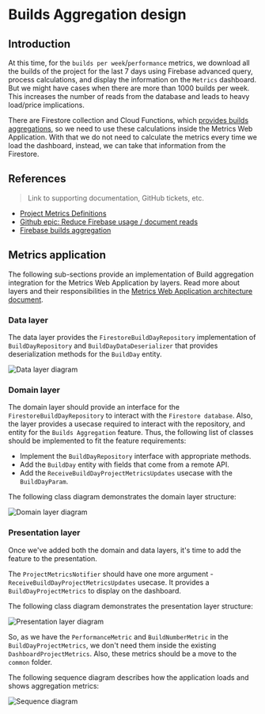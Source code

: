 # Builds Aggregation design

## Introduction

At this time, for the `builds per week`/`performance` metrics, we download all the builds of the project for the last 7 days using Firebase advanced query, process calculations, and display the information on the `Metrics` dashboard. But we might have cases when there are more than 1000 builds per week. This increases the number of reads from the database and leads to heavy load/price implications.

There are Firestore collection and Cloud Functions, which [provides builds aggregations](#https://github.com/platform-platform/monorepo/blob/master/metrics/firebase/docs/features/builds_aggregation/01_firestore_builds_aggregation_design.md), so we need to use these calculations inside the Metrics Web Application. With that we do not need to calculate the metrics every time we load the dashboard, instead, we can take that information from the Firestore.

## References

> Link to supporting documentation, GitHub tickets, etc.

- [Project Metrics Definitions](https://github.com/platform-platform/monorepo/blob/master/docs/05_project_metrics.md)
- [Github epic: Reduce Firebase usage / document reads](https://github.com/platform-platform/monorepo/issues/1042)
- [Firebase builds aggregation](#https://github.com/platform-platform/monorepo/blob/master/metrics/firebase/docs/features/builds_aggregation/01_firestore_builds_aggregation_design.md)

## Metrics application

The following sub-sections provide an implementation of Build aggregation integration for the Metrics Web Application by layers. Read more about layers and their responsibilities in the [Metrics Web Application architecture document](https://github.com/platform-platform/monorepo/blob/master/metrics/web/docs/01_metrics_web_application_architecture.md).

### Data layer

The data layer provides the `FirestoreBuildDayRepository` implementation of `BuildDayRepository` and `BuildDayDataDeserializer` that provides deserialization methods for the `BuildDay` entity.

![Data layer diagram](http://www.plantuml.com/plantuml/proxy?cache=no&fmt=svg&src=https://github.com/platform-platform/monorepo/raw/metrics_app_builds_aggregation_doc/metrics/web/docs/features/builds_aggregation/diagrams/build_days_data_layer_class_diagram.puml)

### Domain layer

The domain layer should provide an interface for the `FirestoreBuildDayRepository` to interact with the `Firestore database`. Also, the layer provides a usecase required to interact with the repository, and entity for the `Builds Aggregation` feature. Thus, the following list of classes should be implemented to fit the feature requirements:

- Implement the `BuildDayRepository` interface with appropriate methods.
- Add the `BuildDay` entity with fields that come from a remote API.
- Add the `ReceiveBuildDayProjectMetricsUpdates` usecase with the `BuildDayParam`.

The following class diagram demonstrates the domain layer structure:

![Domain layer diagram](http://www.plantuml.com/plantuml/proxy?cache=no&fmt=svg&src=https://github.com/platform-platform/monorepo/raw/metrics_app_builds_aggregation_doc/metrics/web/docs/features/builds_aggregation/diagrams/build_days_domain_layer_class_diagram.puml)

### Presentation layer

Once we've added both the domain and data layers, it's time to add the feature to the presentation.

The `ProjectMetricsNotifier` should have one more argument - `ReceiveBuildDayProjectMetricsUpdates` usecase. It provides a `BuildDayProjectMetrics` to display on the dashboard.

The following class diagram demonstrates the presentation layer structure:

![Presentation layer diagram](http://www.plantuml.com/plantuml/proxy?cache=no&fmt=svg&src=https://github.com/platform-platform/monorepo/raw/metrics_app_builds_aggregation_doc/metrics/web/docs/features/builds_aggregation/diagrams/build_days_presentation_layer_class_diagram.puml)

So, as we have the `PerformanceMetric` and `BuildNumberMetric` in the `BuildDayProjectMetrics`, we don't need them inside the existing `DashboardProjectMetrics`. Also, these metrics should be a move to the `common` folder. 

The following sequence diagram describes how the application loads and shows aggregation metrics:

![Sequence diagram](http://www.plantuml.com/plantuml/proxy?cache=no&fmt=svg&src=https://github.com/platform-platform/monorepo/raw/metrics_app_builds_aggregation_doc/metrics/web/docs/features/builds_aggregation/diagrams/build_days_sequence_diagram.puml)
